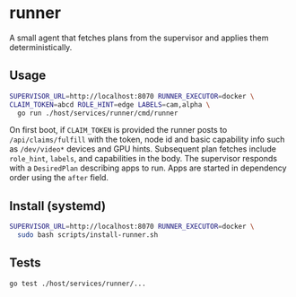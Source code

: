 # runner

A small agent that fetches plans from the supervisor and applies them deterministically.

## Usage

```bash
SUPERVISOR_URL=http://localhost:8070 RUNNER_EXECUTOR=docker \
CLAIM_TOKEN=abcd ROLE_HINT=edge LABELS=cam,alpha \
  go run ./host/services/runner/cmd/runner
```

On first boot, if `CLAIM_TOKEN` is provided the runner posts to
`/api/claims/fulfill` with the token, node id and basic capability info such as
`/dev/video*` devices and GPU hints. Subsequent plan fetches include `role_hint`,
`labels`, and capabilities in the body. The supervisor responds with a
`DesiredPlan` describing apps to run. Apps are started in dependency order using
the `after` field.

## Install (systemd)

```bash
SUPERVISOR_URL=http://localhost:8070 RUNNER_EXECUTOR=docker \
  sudo bash scripts/install-runner.sh
```

## Tests

```bash
go test ./host/services/runner/...
```
